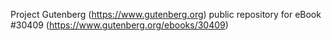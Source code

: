 Project Gutenberg (https://www.gutenberg.org) public repository for eBook #30409 (https://www.gutenberg.org/ebooks/30409)
